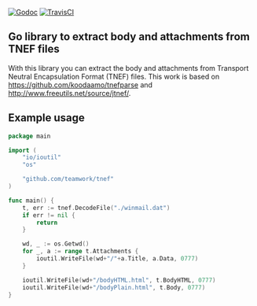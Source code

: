 [![Godoc](https://camo.githubusercontent.com/a7c641a533908ef24c4e42195fa72c6fcd2ae1f0/68747470733a2f2f676f646f632e6f72672f6769746875622e636f6d2f507565726b69746f42696f2f676f71756572793f7374617475732e706e67)](https://godoc.org/github.com/Teamwork/tnef) [![TravisCI](https://travis-ci.org/Teamwork/tnef.svg?branch=master)](https://travis-ci.org/Teamwork/tnef)
## Go library to extract body and attachments from TNEF files
With this library you can extract the body and attachments from Transport Neutral Encapsulation Format (TNEF) files. This work is based on https://github.com/koodaamo/tnefparse and http://www.freeutils.net/source/jtnef/.

## Example usage
```go
package main

import (
	"io/ioutil"
	"os"

	"github.com/teamwork/tnef"
)

func main() {
	t, err := tnef.DecodeFile("./winmail.dat")
	if err != nil {
		return
	}

	wd, _ := os.Getwd()
	for _, a := range t.Attachments {
		ioutil.WriteFile(wd+"/"+a.Title, a.Data, 0777)
	}

	ioutil.WriteFile(wd+"/bodyHTML.html", t.BodyHTML, 0777)
	ioutil.WriteFile(wd+"/bodyPlain.html", t.Body, 0777)
}

```
